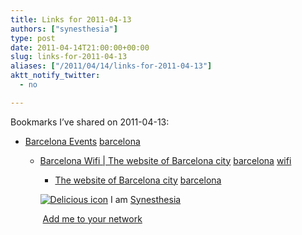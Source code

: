 ```yaml
---
title: Links for 2011-04-13
authors: ["synesthesia"]
type: post
date: 2011-04-14T21:00:00+00:00
slug: links-for-2011-04-13 
aliases: ["/2011/04/14/links-for-2011-04-13"]
aktt_notify_twitter:
  - no

---
```

Bookmarks I&#8217;ve shared on 2011-04-13:

  * [Barcelona Events][1] 
    [barcelona][2] </li> 
    
      * [Barcelona Wifi | The website of Barcelona city][3] 
        [barcelona][2] [wifi][4] </li> 
        
          * [The website of Barcelona city][5] 
            [barcelona][2] </li> </ul> 
            
            <p class="deliciouslink">
              <a href="https://del.icio.us/synesthesia" title="See all my bookmarks on del.icio.us"><img src="https://www.synesthesia.co.uk/images/deliciousicon.jpg" alt="Delicious icon" /></a>&nbsp;I am <a href="https://del.icio.us/synesthesia" title="See all my bookmarks on del.icio.us">Synesthesia</a>
            </p>
            
            <p class="deliciouslink">
              <a href="https://del.icio.us/network?add=synesthesia" title="Add me to your del.icio.us network"><img src="https://www.synesthesia.co.uk/images/add.gif" alt="" /></a>&nbsp;<a href="https://del.icio.us/network?add=synesthesia" title="Add me to your del.icio.us network">Add me to your network</a>
            </p>

 [1]: https://w3.bcn.es/V07/Home/V07HomeLinkPl/0,2488,1653_71861_3,00.html
 [2]: https://www.delicious.com/synesthesia/barcelona
 [3]: https://www.bcn.cat/barcelonawifi/en
 [4]: https://www.delicious.com/synesthesia/wifi
 [5]: https://www.bcn.es/english/ihome.htm